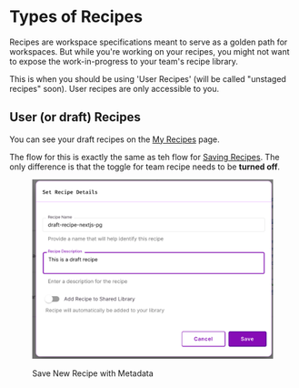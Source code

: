 # Types of Recipes

Recipes are workspace specifications meant to serve as a golden path for workspaces. But while you're working on your recipes, you might not want to expose the work-in-progress to your team's recipe library.

This is when you should be using 'User Recipes' (will be called "unstaged recipes" soon). User recipes are only accessible to you.

## User (or draft) Recipes

You can see your draft recipes on the [My Recipes](https://www.devzero.io/dashboard/recipes#user) page.

The flow for this is exactly the same as teh flow for [Saving Recipes](saving-recipes.md). The only difference is that the toggle for team recipe needs to be **turned off**.
<figure><img src="../.gitbook/assets/draft-recipe-with-metadata.png" alt=""><figcaption><p>Save New Recipe with Metadata</p></figcaption></figure>
